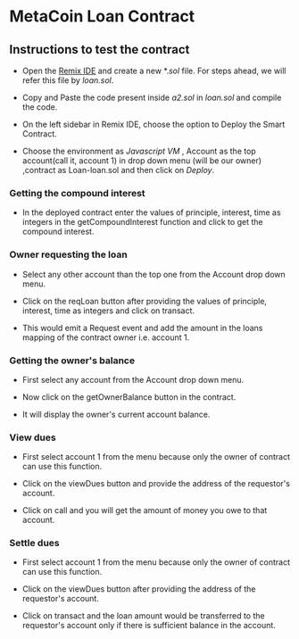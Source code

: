 # MetaCoin Loan Contract

## Instructions to test the contract

* Open the [Remix IDE](https://remix.ethereum.org/) and create a new *.*sol* file. For steps ahead, we will refer this file by *loan.sol*. 

* Copy and Paste the code present inside *a2.sol* in *loan.sol* and compile the code. 

* On the left sidebar in Remix IDE, choose the option to Deploy the Smart Contract. 

* Choose the environment as *Javascript VM* , Account as the top account(call it, account 1) in drop down menu (will be our owner) ,contract as Loan-loan.sol and then click on *Deploy*.

### Getting the compound interest

* In the deployed contract enter the values of principle, interest, time as integers in the getCompoundInterest function
 and click to get the compound interest.
 
### Owner requesting the loan

* Select any other account than the top one from the Account drop down menu.

* Click on the reqLoan button after providing the values of principle, interest, time as integers and click on transact.

* This would emit a Request event and add the amount in the loans mapping of the contract owner i.e. account 1.

### Getting the owner's balance

* First select any account from the Account drop down menu.

* Now click on the getOwnerBalance button in the contract.

* It will display the owner's current account balance.

### View dues

* First select account 1 from the menu because only the owner of contract can use this function.

* Click on the viewDues button and provide the address of the requestor's account.

* Click on call and you will get the amount of money you owe to that account.

### Settle dues

* First select account 1 from the menu because only the owner of contract can use this function.

* Click on the viewDues button after providing the address of the requestor's account.

* Click on transact and the loan amount would be transferred to the requestor's account only if there is sufficient balance in the account.



